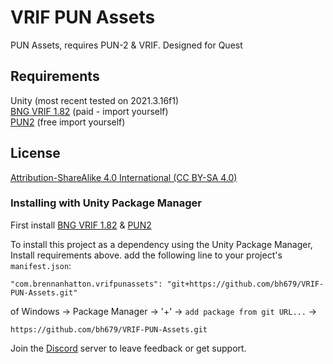 # VRIF PUN Assets
PUN Assets, requires PUN-2 & VRIF. Designed for Quest

## Requirements
Unity (most recent tested on 2021.3.16f1) <br />
[BNG VRIF 1.82](https://assetstore.unity.com/packages/templates/systems/vr-interaction-framework-161066) (paid - import yourself)   <br />
[PUN2](https://assetstore.unity.com/packages/tools/network/pun-2-free-119922) (free import yourself)

## License
[Attribution-ShareAlike 4.0 International (CC BY-SA 4.0)](https://creativecommons.org/licenses/by-sa/4.0/)

### Installing with Unity Package Manager
First install [BNG VRIF 1.82](https://assetstore.unity.com/packages/templates/systems/vr-interaction-framework-161066) & [PUN2](https://assetstore.unity.com/packages/tools/network/pun-2-free-119922)

To install this project as a dependency using the Unity Package Manager,
Install requirements above.
add the following line to your project's `manifest.json`:

```
"com.brennanhatton.vrifpunassets": "git+https://github.com/bh679/VRIF-PUN-Assets.git"
```

of 
Windows -> Package Manager -> '+' -> `add package from git URL...` ->
```
https://github.com/bh679/VRIF-PUN-Assets.git
```

Join the [Discord](https://discord.gg/VC8gZ2GNHs "Join Discord server") server to leave feedback or get support.
